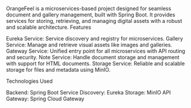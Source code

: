 OrangeFeel is a microservices-based project designed for seamless document and gallery management, built with Spring Boot. It provides services for storing, retrieving, and managing digital assets with a robust and scalable architecture.
Features

  Eureka Service: Service discovery and registry for microservices.
  Gallery Service: Manage and retrieve visual assets like images and galleries.
  Gateway Service: Unified entry point for all microservices with API routing and security.
  Note Service: Handle document storage and management with support for HTML documents.
  Storage Service: Reliable and scalable storage for files and metadata using MinIO.

Technologies Used

  Backend: Spring Boot
  Service Discovery: Eureka
  Storage: MinIO
  API Gateway: Spring Cloud Gateway

